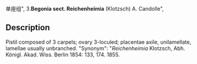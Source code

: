单座组",
3.**Begonia sect. Reichenheimia** (Klotzsch) A. Candolle",

## Description
Pistil composed of 3 carpels; ovary 3-loculed; placentae axile, unilamellate, lamellae usually unbranched.
  "Synonym": "*Reichenheimia* Klotzsch, Abh. Königl. Akad. Wiss. Berlin 1854: 133, 174. 1855.
